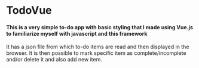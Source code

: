 # TodoVue
<h4>This is a very simple to-do app with basic styling that I made using Vue.js to familiarize myself with javascript and this framework</h4>

It has a json file from which to-do items are read and then displayed in the browser. It is then possible to mark specific item as complete/incomplete and/or delete it and also add new item.
